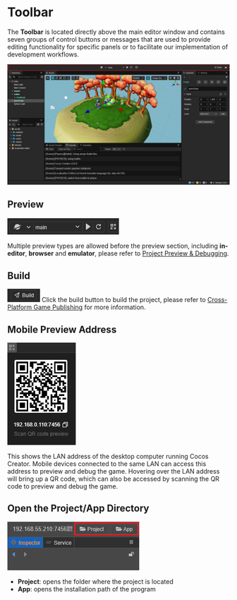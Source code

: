 # Toolbar

The **Toolbar** is located directly above the main editor window and contains seven groups of control buttons or messages that are used to provide editing functionality for specific panels or to facilitate our implementation of development workflows.

![toolbar](./img/toolbarEdit.png)

## Preview

![preview](img/preview-bar.png)

Multiple preview types are allowed before the preview section, including **in-editor**, **browser** and **emulator**, please refer to [Project Preview & Debugging](../preview/index.md).

## Build

![build](img/build.png) Click the build button to build the project, please refer to [Cross-Platform Game Publishing](../publish/index.md) for more information.

## Mobile Preview Address

![preview url](./img/preview_url.png)

This shows the LAN address of the desktop computer running Cocos Creator. Mobile devices connected to the same LAN can access this address to preview and debug the game. Hovering over the LAN address will bring up a QR code, which can also be accessed by scanning the QR code to preview and debug the game.

## Open the Project/App Directory

![open project](./img/open_project.png)

- **Project**: opens the folder where the project is located
- **App**: opens the installation path of the program
